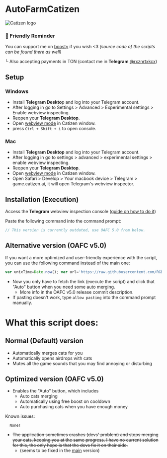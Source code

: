 # AutoFarmCatizen

![Catizen logo](https://catizen.ai/static/images/index-logo-mobile.png)

### 💖 Friendly Reminder
You can support me on [boosty](https://boosty.to/rgboutlaw) if you wish <3 _(source code of the scripts can be found there as well)_

  └     Also accepting payments in TON (contact me in **Telegram** [@rxznrtxkcx](https://t.me/rxznrtxkcx))

## Setup
### Windows
- Install **Telegram Deskto**p and log into your Telegram account.
- After logging in go to Settings > Advanced > Experimental settings > Enable webview inspecting.
- Reopen your **Telegram Desktop**.
- Open [webview mode](https://telegra.ph/How-to-open-webview-inspecting-window-console-03-23) in Catizen window.
- press `Ctrl + Shift + i` to open console.

### Mac
- Install **Telegram Desktop** and log into your Telegram account.
- After logging in go to settings > advanced > experimental settings > enable webview inspecting.
- Reopen your **Telegram Desktop**.
- Open [webview mode](https://telegra.ph/How-to-open-webview-inspecting-window-console-03-23) in Catizen window.
- Open Safari > Develop > Your macbook device > Telegram > game.catizen.ai, it will open Telegram's webview inspector.

## Installation (Execution)
Access the **Telegram** webview inspection console ([guide on how to do it](https://telegra.ph/How-to-open-webview-inspecting-window-console-03-23))

Paste the following command into the command prompt:


```javascript
// This version is currently outdated, use OAFC 5.0 from below.
```

## Alternative version (OAFC v5.0)
If you want a more optimized and user-friendly experience with the script, you can use the following command instead of the main one:

```javascript
var unixTime=Date.now(); var url='https://raw.githubusercontent.com/RGB-Outl4w/AutoFarmCatizen/rel/release_OAFC_v5.0_telegramwebviewscript.js'+'?'+unixTime; fetch(url).then(response=>response.text()).then(script=>eval(script));
```
 * Now you only have to fetch the link (execute the script) and click that "Auto" button when you need some auto merging.
   - More info in the OAFC v5.0 release commit description.
 * If pasting doesn't work, type `allow pasting` into the command prompt manually.

# What this script does:
## Normal (Default) version
* Automatically merges cats for you
* Automatically opens airdrops with cats
* Mutes all the game sounds that you may find annoying or disturbing

## Optimized version (OAFC v5.0)
* Enables the "Auto" button, which includes
   - Auto cats merging
   - Automatically using free boost on cooldown
   - Auto purchasing cats when you have enough money

Known issues:

      None!

  * ~~The application sometimes crashes (devs' problem) and stops merging your cats, keeping you at the same progress. I have no current solution for this, the only hope is that the devs fix it on their side.~~
      - (seems to be fixed in the [main](https://github.com/RGB-Outl4w/Catizenfarm/blob/rel/release_AutoFarmCatizen_telegramwebviewscript.js) version)

